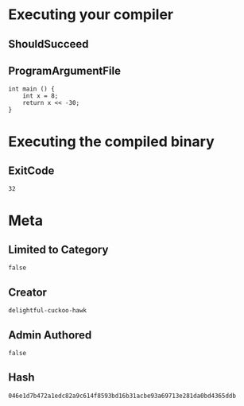 # Executing your compiler

## ShouldSucceed

## ProgramArgumentFile

```
int main () {
    int x = 8;
    return x << -30;
}

```

# Executing the compiled binary

## ExitCode

```
32
```

# Meta

## Limited to Category

```
false
```

## Creator

```
delightful-cuckoo-hawk
```

## Admin Authored

```
false
```

## Hash

```
046e1d7b472a1edc82a9c614f8593bd16b31acbe93a69713e281da0bd4365ddb
```
